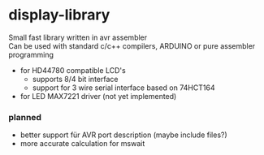 # display-library
Small fast library written in avr assembler  
Can be used with standard c/c++ compilers, ARDUINO or pure assembler programming
* for HD44780 compatible LCD's
    * supports 8/4 bit interface
    * support for 3 wire serial interface based on 74HCT164      
* for LED MAX7221 driver (not yet implemented)

### planned
* better support für AVR port description (maybe include files?)
* more accurate calculation for mswait
